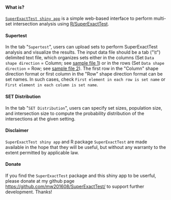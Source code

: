#### What is?

[`SuperExactTest shiny app`](https://network.shinyapps.io/SuperExactTest/) is a simple web-based interface to perform multi-set intersection analysis using [R/SuperExactTest](https://github.com/mw201608/SuperExactTest/).

#### Supertest

In the tab "`Supertest`", users can upload sets to perform SuperExactTest analysis and visualize the results. The input data file should be a tab ("\t") delimited text file, which organizes sets either in the columns (Set `Data shape direction` = Column; see [sample file 1](https://raw.githubusercontent.com/mw201608/SuperExactTest.shiny/main/Cancer_Column_Shape.txt)) or in the rows (Set `Data shape direction` = Row; see [sample file 2](https://raw.githubusercontent.com/mw201608/SuperExactTest.shiny/main/Cancer_Row_Shape.txt)). The first row in the "Column" shape direction format or first column in the "Row" shape direction format can be set names. In such cases, check `First element in each row is set name` or `First element in each column is set name`.

#### SET Distribution

In the tab "`SET Distribution`", users can specify set sizes, population size, and intersection size to compute the probability distribution of the intersections at the given setting.


#### Disclaimer

`SuperExactTest shiny app` and R package `SuperExactTest` are made available in the hope that they will be useful, but without any warranty to the extent permitted by applicable law.

#### Donate

If you find the `SuperExactTest` package and this shiny app to be userful, please donate at my github page https://github.com/mw201608/SuperExactTest/ to support further development. Thanks!
